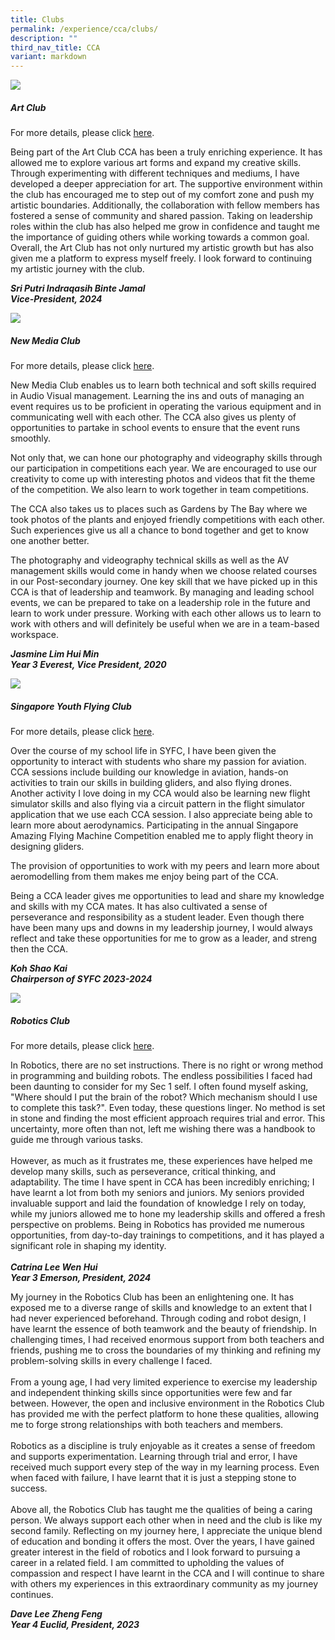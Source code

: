 ```yaml
---
title: Clubs
permalink: /experience/cca/clubs/
description: ""
third_nav_title: CCA
variant: markdown
---
```

![](/images/art%20club-1.png)
<h5>Art Club</h5>

For more details, please click&nbsp;[here](https://staging.d3jwf1tlw34213.amplifyapp.com/experience/cca/clubs/art-club).
        
Being part of the Art Club CCA has been a truly enriching experience. It has allowed me to explore various art forms and expand my creative skills. Through experimenting with different techniques and mediums, I have developed a deeper appreciation for art. The supportive environment within the club has encouraged me to step out of my comfort zone and push my artistic boundaries. Additionally, the collaboration with fellow members has fostered a sense of community and shared passion. Taking on leadership roles within the club has also helped me grow in confidence and taught me the importance of guiding others while working towards a common goal. Overall, the Art Club has not only nurtured my artistic growth but has also given me a platform to express myself freely. I look forward to continuing my artistic journey with the club.

_**Sri Putri Indraqasih Binte Jamal<br>
Vice-President, 2024**_

![](/images/new%20media%20club-1.png)
<h5>New Media Club</h5>

For more details, please click&nbsp;[here](https://staging.d3jwf1tlw34213.amplifyapp.com/experience/cca/clubs/new-media-club).
    
New Media Club enables us to learn both technical and soft skills required in Audio Visual management. Learning the ins and outs of managing an event requires us to be proficient in operating the various equipment and in communicating well with each other. The CCA also gives us plenty of opportunities to partake in school events to ensure that the event runs smoothly.  
  
Not only that, we can hone our photography and videography skills through our participation in competitions each year. We are encouraged to use our creativity to come up with interesting photos and videos that fit the theme of the competition. We also learn to work together in team competitions.  
  
The CCA also takes us to places such as Gardens by The Bay where we took photos of the plants and enjoyed friendly competitions with each other. Such experiences give us all a chance to bond together and get to know one another better.  
  
The photography and videography technical skills as well as the AV management skills would come in handy when we choose related courses in our Post-secondary journey. One key skill that we have picked up in this CCA is that of leadership and teamwork. By managing and leading school events, we can be prepared to take on a leadership role in the future and learn to work under pressure. Working with each other allows us to learn to work with others and will definitely be useful when we are in a team-based workspace. 

_**Jasmine Lim Hui Min <br>
Year 3 Everest, Vice President, 2020**_

![](/images/syfc-1.png)
<h5>Singapore Youth Flying Club</h5>

For more details, please click&nbsp;[here](https://staging.d3jwf1tlw34213.amplifyapp.com/experience/cca/clubs/syfc).
        
Over the course of my school life in SYFC, I have been given the opportunity to interact with students who share my passion for aviation. CCA sessions include building our knowledge in aviation, hands-on activities to train our skills in building gliders, and also flying drones. Another activity I love doing in my CCA would also be learning new flight simulator skills and also flying via a circuit pattern in the flight simulator application that we use each CCA session. I also appreciate being able to learn more about aerodynamics. Participating in the annual Singapore Amazing Flying Machine Competition enabled me to apply flight theory in designing gliders.

The provision of opportunities to work with my peers and learn more about aeromodelling from them makes me enjoy being part of the CCA.

Being a CCA leader gives me opportunities to lead and share my knowledge and skills with my CCA mates. It has also cultivated a sense of perseverance and responsibility as a student leader. Even though there have been many ups and downs in my leadership journey, I would always reflect and take these opportunities for me to grow as a leader, and streng then the CCA.

**_Koh Shao Kai
<br>Chairperson of SYFC 2023-2024_**

![](/images/robotics-1.png)
<h5>Robotics Club</h5>
		
For more details, please click&nbsp;[here](https://staging.d3jwf1tlw34213.amplifyapp.com/experience/cca/clubs/robotics-club).

In Robotics, there are no set instructions. There is no right or wrong method in programming and building robots. The endless possibilities I faced had been daunting to consider for my Sec 1 self. I often found myself asking, "Where should I put the brain of the robot? Which mechanism should I use to complete this task?". Even today, these questions linger. No method is set in stone and finding the most efficient approach requires trial and error. This uncertainty, more often than not, left me wishing there was a handbook to guide me through various tasks. <br><br>
However, as much as it frustrates me, these experiences have helped me develop many skills, such as perseverance, critical thinking, and adaptability. The time I have spent in CCA has been incredibly enriching; I have learnt a lot from both my seniors and juniors. My seniors provided invaluable support and laid the foundation of knowledge I rely on today, while my juniors allowed me to hone my leadership skills and offered a fresh perspective on problems. Being in Robotics has provided me numerous opportunities, from day-to-day trainings to competitions, and it has played a significant role in shaping my identity.<br><br>
**_Catrina Lee Wen Hui<br>
Year 3 Emerson, President, 2024_**

My journey in the Robotics Club has been an enlightening one. It has exposed me to a diverse range of skills and knowledge to an extent that I had never experienced beforehand. Through coding and robot design, I have learnt the essence of both teamwork and the beauty of friendship. In challenging times, I had received enormous support from both teachers and friends, pushing me to cross the boundaries of my thinking and refining my problem-solving skills in every challenge I faced. <br><br>
From a young age, I had very limited experience to exercise my leadership and independent thinking skills since opportunities were few and far between. However, the open and inclusive environment in the Robotics Club has provided me with the perfect platform to hone these qualities, allowing me to forge strong relationships with both teachers and members.
<br><br>
Robotics as a discipline is truly enjoyable as it creates a sense of freedom and supports experimentation. Learning through trial and error, I have received much support every step of the way in my learning process. Even when faced with failure, I have learnt that it is just a stepping stone to success.
<br><br>
Above all, the Robotics Club has taught me the qualities of being a caring person. We always support each other when in need and the club is like my second family. Reflecting on my journey here, I appreciate the unique blend of education and bonding it offers the most. Over the years, I have gained greater interest in the field of robotics and I look forward to pursuing a career in a related field. I am committed to upholding the values of compassion and respect I have learnt in the CCA and I will continue to share with others my experiences in this extraordinary community as my journey continues.
  
_**Dave Lee Zheng Feng<br>
Year 4 Euclid, President, 2023**_